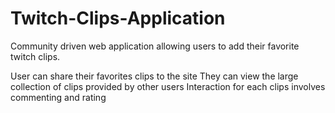 # Twitch-Clips-Application
Community driven web application allowing users to add their favorite twitch clips.  
  
User can share their favorites clips to the site
They can view the large collection of clips provided by other users
Interaction for each clips involves commenting and rating
